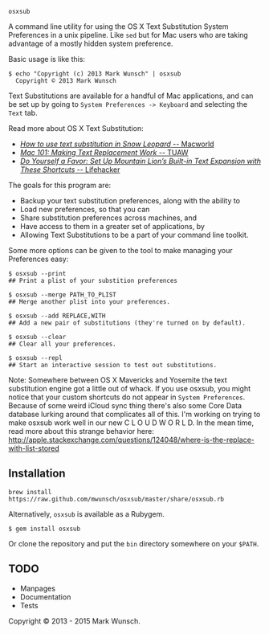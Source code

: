 `osxsub`

A command line utility for using the OS X Text Substitution System Preferences in a unix pipeline. Like `sed` but for Mac users who are taking advantage of a mostly hidden system preference.

Basic usage is like this:

    $ echo "Copyright (c) 2013 Mark Wunsch" | osxsub
      Copyright © 2013 Mark Wunsch

Text Substitutions are available for a handful of Mac applications, and can be set up by going to `System Preferences -> Keyboard` and selecting the `Text` tab.

Read more about OS X Text Substitution:

+ [_How to use text substitution in Snow Leopard_ -- Macworld](http://www.macworld.com/article/1142708/slsubstitutions.html)
+ [_Mac 101: Making Text Replacement Work_ -- TUAW](http://www.tuaw.com/2009/12/31/mac-101-making-text-replacement-work/)
+ [_Do Yourself a Favor: Set Up Mountain Lion’s Built-in Text Expansion with These Shortcuts_ -- Lifehacker](http://lifehacker.com/5931337/do-yourself-a-favor-set-up-mountain-lions-built+in-text-expansion-with-these-shortcuts)

The goals for this program are:

+ Backup your text substitution preferences, along with the ability to
+ Load new preferences, so that you can
+ Share substitution preferences across machines, and
+ Have access to them in a greater set of applications, by
+ Allowing Text Substitutions to be a part of your command line toolkit.

Some more options can be given to the tool to make managing your Preferences easy:

    $ osxsub --print
    ## Print a plist of your substition preferences

    $ osxsub --merge PATH_TO_PLIST
    ## Merge another plist into your preferences.

    $ osxsub --add REPLACE,WITH
    ## Add a new pair of substitutions (they're turned on by default).

    $ osxsub --clear
    ## Clear all your preferences.

    $ osxsub --repl
    ## Start an interactive session to test out substitutions.

Note: Somewhere between OS X Mavericks and Yosemite the text substitution engine got a little out of whack. If you use osxsub, you might notice that your custom shortcuts do not appear in `System Preferences`.
Because of some weird iCloud sync thing there's also some Core Data database lurking around that complicates all of this. I'm working on trying to make osxsub work well in our new C L O U D W O R L D.
In the mean time, read more about this strange behavior here: http://apple.stackexchange.com/questions/124048/where-is-the-replace-with-list-stored

## Installation

    brew install https://raw.github.com/mwunsch/osxsub/master/share/osxsub.rb

Alternatively, `osxsub` is available as a Rubygem.

    $ gem install osxsub

Or clone the repository and put the `bin` directory somewhere on your `$PATH`.

## TODO

+ Manpages
+ Documentation
+ Tests

Copyright © 2013 - 2015 Mark Wunsch.
